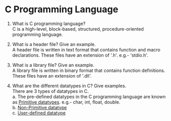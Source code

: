 # C Programming Language

1. What is C programming language?  
   C is a high-level, block-based, structured, procedure-oriented programming language.
   
2. What is a header file? Give an example.  
   A header file is written in text format that contains function and macro declarations. These files have an extension of '.h'. e.g.- 'stdio.h'.  

3. What is a library file? Give an example.  
   A library file is written in binary format that contains function definitions. These files have an extension of '.dll'.

4. What are the different datatypes in C? Give examples.  
   There are 3 types of datatypes in C.  
   a. The pre-defined datatypes in the C programming language are known as <ins>Primitive datatypes</ins>. e.g.- char, int, float, double.  
   b. <ins>Non-Primitive datatype</ins>  
   c. <ins>User-defined datatype</ins>  
